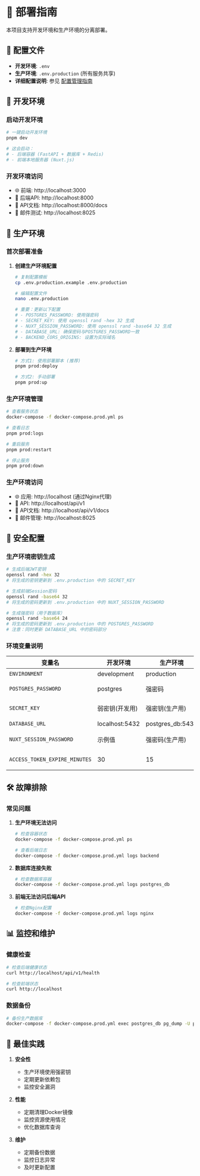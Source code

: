 # 🚀 部署指南

本项目支持开发环境和生产环境的分离部署。

## 📁 配置文件

- **开发环境**: `.env`
- **生产环境**: `.env.production` (所有服务共享)
- **详细配置说明**: 参见 [配置管理指南](docs/CONFIGURATION.md)

## 🔧 开发环境

### 启动开发环境
```bash
# 一键启动开发环境
pnpm dev

# 这会启动：
# - 后端容器 (FastAPI + 数据库 + Redis)
# - 前端本地服务器 (Nuxt.js)
```

### 开发环境访问
- 🌐 前端: http://localhost:3000
- 🔧 后端API: http://localhost:8000
- 📖 API文档: http://localhost:8000/docs
- 📧 邮件测试: http://localhost:8025

## 🚀 生产环境

### 首次部署准备

1. **创建生产环境配置**
   ```bash
   # 复制配置模板
   cp .env.production.example .env.production
   
   # 编辑配置文件
   nano .env.production
   
   # 重要：更新以下配置
   # - POSTGRES_PASSWORD: 使用强密码
   # - SECRET_KEY: 使用 openssl rand -hex 32 生成
   # - NUXT_SESSION_PASSWORD: 使用 openssl rand -base64 32 生成
   # - DATABASE_URL: 确保密码与POSTGRES_PASSWORD一致
   # - BACKEND_CORS_ORIGINS: 设置为实际域名
   ```

2. **部署到生产环境**
   ```bash
   # 方式1: 使用部署脚本 (推荐)
   pnpm prod:deploy
   
   # 方式2: 手动部署
   pnpm prod:up
   ```

### 生产环境管理

```bash
# 查看服务状态
docker-compose -f docker-compose.prod.yml ps

# 查看日志
pnpm prod:logs

# 重启服务
pnpm prod:restart

# 停止服务
pnpm prod:down
```

### 生产环境访问
- 🌐 应用: http://localhost (通过Nginx代理)
- 🔧 API: http://localhost/api/v1
- 📖 API文档: http://localhost/api/v1/docs
- 📧 邮件管理: http://localhost:8025

## 🔐 安全配置

### 生产环境密钥生成
```bash
# 生成后端JWT密钥
openssl rand -hex 32
# 将生成的密钥更新到 .env.production 中的 SECRET_KEY

# 生成前端Session密码
openssl rand -base64 32
# 将生成的密码更新到 .env.production 中的 NUXT_SESSION_PASSWORD

# 生成强密码（用于数据库）
openssl rand -base64 24
# 将生成的密码更新到 .env.production 中的 POSTGRES_PASSWORD
# 注意：同时更新 DATABASE_URL 中的密码部分
```

### 环境变量说明

| 变量名 | 开发环境 | 生产环境 | 说明 |
|--------|----------|----------|------|
| `ENVIRONMENT` | development | production | 环境标识 |
| `POSTGRES_PASSWORD` | postgres | 强密码 | PostgreSQL密码 |
| `SECRET_KEY` | 弱密钥(开发用) | 强密钥(生产用) | JWT签名密钥 |
| `DATABASE_URL` | localhost:5432 | postgres_db:5432 | 数据库连接 |
| `NUXT_SESSION_PASSWORD` | 示例值 | 强密码(生产用) | Session加密密码 |
| `ACCESS_TOKEN_EXPIRE_MINUTES` | 30 | 15 | Token过期时间 |

## 🛠️ 故障排除

### 常见问题

1. **生产环境无法访问**
   ```bash
   # 检查容器状态
   docker-compose -f docker-compose.prod.yml ps
   
   # 查看后端日志
   docker-compose -f docker-compose.prod.yml logs backend
   ```

2. **数据库连接失败**
   ```bash
   # 检查数据库容器
   docker-compose -f docker-compose.prod.yml logs postgres_db
   ```

3. **前端无法访问后端API**
   ```bash
   # 检查Nginx配置
   docker-compose -f docker-compose.prod.yml logs nginx
   ```

## 📊 监控和维护

### 健康检查
```bash
# 检查后端健康状态
curl http://localhost/api/v1/health

# 检查前端状态
curl http://localhost
```

### 数据备份
```bash
# 备份生产数据库
docker-compose -f docker-compose.prod.yml exec postgres_db pg_dump -U postgres fastapi_db > backup.sql
```

## 🎯 最佳实践

1. **安全性**
   - 生产环境使用强密钥
   - 定期更新依赖包
   - 监控安全漏洞

2. **性能**
   - 定期清理Docker镜像
   - 监控资源使用情况
   - 优化数据库查询

3. **维护**
   - 定期备份数据
   - 监控日志异常
   - 及时更新配置 